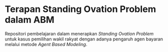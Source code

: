 # Terapan Standing Ovation Problem dalam ABM
Repositori pembelajaran dalam menerapkan _Standing Ovation Problem_ untuk kasus pemilihan wakil rakyat
dengan adanya pengaruh agen bayaran melalui metode _Agent Based Modeling_.
